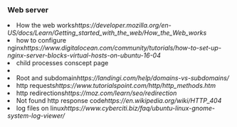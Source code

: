 <h3>Web server</h3>
<lo>
<li>How the web works<em>https://developer.mozilla.org/en-US/docs/Learn/Getting_started_with_the_web/How_the_Web_works</em></li>
<li>how to configure nginx<em>https://www.digitalocean.com/community/tutorials/how-to-set-up-nginx-server-blocks-virtual-hosts-on-ubuntu-16-04</em></li>
<li>child processes conscept page<li>
<li>Root and subdomain<em>https://landingi.com/help/domains-vs-subdomains/</em></li>
<li>http requests<em>https://www.tutorialspoint.com/http/http_methods.htm</em></li>
<li>http redirections<em>https://moz.com/learn/seo/redirection</em></li>
<li>Not found http response code<em>https://en.wikipedia.org/wiki/HTTP_404</em></li>
<Li>log files on linux<em>https://www.cyberciti.biz/faq/ubuntu-linux-gnome-system-log-viewer/</em></li>
<lo>